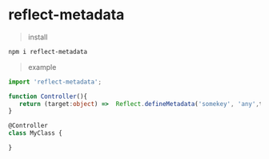 # reflect-metadata

> install

``` bash
npm i reflect-metadata
```

> example

``` ts
import 'reflect-metadata';

function Controller(){
   return (target:object) =>  Reflect.defineMetadata('somekey', 'any',target); 
}

@Controller
class MyClass {

}


```
